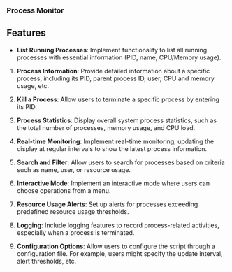 ### Process Monitor 

## Features

- **List Running Processes**: Implement functionality to list all running processes with essential information (PID, name, CPU/Memory usage).

1. **Process Information**: 
   Provide detailed information about a specific process, including its PID, parent process ID, user, CPU and memory usage, etc.

2. **Kill a Process**: 
   Allow users to terminate a specific process by entering its PID.

3. **Process Statistics**: 
   Display overall system process statistics, such as the total number of processes, memory usage, and CPU load.

4. **Real-time Monitoring**: 
   Implement real-time monitoring, updating the display at regular intervals to show the latest process information.

5. **Search and Filter**: 
   Allow users to search for processes based on criteria such as name, user, or resource usage.

6. **Interactive Mode**: 
   Implement an interactive mode where users can choose operations from a menu.

7. **Resource Usage Alerts**: 
   Set up alerts for processes exceeding predefined resource usage thresholds.

8. **Logging**: 
   Include logging features to record process-related activities, especially when a process is terminated.

9. **Configuration Options**: 
   Allow users to configure the script through a configuration file. For example, users might specify the update interval, alert thresholds, etc.
